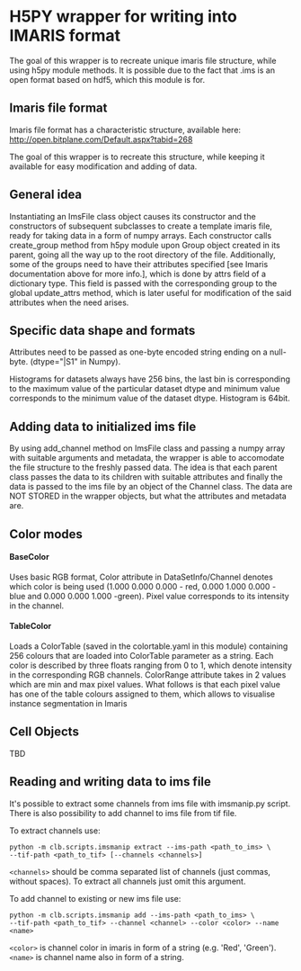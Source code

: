 # H5PY wrapper for writing into IMARIS format

The goal of this wrapper is to recreate unique imaris file structure, while 
using h5py module methods. It is possible due to the fact that .ims is an 
open format based on hdf5, which this module is for.

## Imaris file format

Imaris file format has a characteristic structure, available here:
http://open.bitplane.com/Default.aspx?tabid=268

The goal of this wrapper is to recreate this structure, while keeping it
available for easy modification and adding of data.

## General idea

Instantiating an ImsFile class object causes its constructor and the 
constructors of subsequent subclasses to create a template imaris file,
ready for taking data in a form of numpy arrays. Each constructor calls
create_group method from h5py module upon Group object created in its parent,
going all the way up to the root directory of the file. Additionally, some of 
the groups need to have their attributes specified [see Imaris documentation 
above for more info.], which is done by attrs field of a dictionary type.
This field is passed with the corresponding group to the global update_attrs 
method, which is later useful for modification of the said attributes when 
the need arises.

## Specific data shape and formats

Attributes need to be passed as one-byte encoded string ending on a null-byte.
(dtype="|S1" in Numpy). 

Histograms for datasets always have 256 bins, the last bin is corresponding to 
the maximum value of the particular dataset dtype and minimum value corresponds 
to the minimum value of the dataset dtype. Histogram is 64bit.

## Adding data to initialized ims file

By using add_channel method on ImsFile class and passing a numpy array
with suitable arguments and metadata, the wrapper is able to accomodate 
the file structure to the freshly passed data. The idea is that each parent 
class passes the data to its children with suitable attributes and finally
the data is passed to the ims file by an object of the Channel class.
The data are NOT STORED in the wrapper objects, but what the attributes and
metadata are.

## Color modes

#### BaseColor

Uses basic RGB format, Color attribute in DataSetInfo/Channel denotes 
which color is being used (1.000 0.000 0.000 - red, 0.000 1.000 0.000 - blue and 
0.000 0.000 1.000 -green). Pixel value corresponds to its intensity in the 
channel.

#### TableColor

Loads a ColorTable (saved in the colortable.yaml in this module) containing 256 
colours that are loaded into ColorTable parameter as a string. Each color is 
described by three floats ranging from 0 to 1, which denote intensity in the 
corresponding RGB channels. ColorRange attribute takes in 2 values which are
min and max pixel values. What follows is that each pixel value has one of the
table colours assigned to them, which allows to visualise instance segmentation 
in Imaris

## Cell Objects

TBD

## Reading and writing data to ims file

It's possible to extract some channels from ims file with imsmanip.py script.
There is also possibility to add channel to ims file from tif file.

To extract channels use:
```
python -m clb.scripts.imsmanip extract --ims-path <path_to_ims> \
--tif-path <path_to_tif> [--channels <channels>] 
```
`<channels>` should be comma separated list of channels (just commas, without
spaces). To extract all channels just omit this argument.

To add channel to existing or new ims file use:
```
python -m clb.scripts.imsmanip add --ims-path <path_to_ims> \
--tif-path <path_to_tif> --channel <channel> --color <color> --name <name>
```

`<color>` is channel color in imaris in form of a string (e.g. 'Red', 'Green').
`<name>` is channel name also in form of a string.